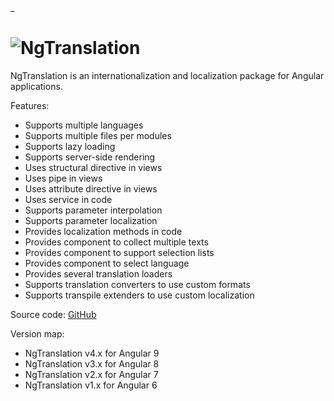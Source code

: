 <!-- ======================================================================
--- Search engine
title:          NgTranslation
keywords:       NgTranslation, ng-translation, Angular
description:    Home page of NgTranslation i18n & l10n package for Angular.
--- Menu system
order:          
text:           
hidden:         false
umbel:          false
--- Page properties
id:             
document:       
layout:         
searchable:     true
======================================================================= -->_

# ![NgTranslation](/images/ng-translation-70.png "NgTranslation")

NgTranslation is an internationalization and localization  package
for Angular applications.

Features:

* Supports multiple languages
* Supports multiple files per modules
* Supports lazy loading
* Supports server-side rendering
* Uses structural directive in views
* Uses pipe in views
* Uses attribute directive in views
* Uses service in code
* Supports parameter interpolation
* Supports parameter localization
* Provides localization methods in code
* Provides component to collect multiple texts
* Provides component to support selection lists
* Provides component to select language
* Provides several translation loaders
* Supports translation converters to use custom formats
* Supports transpile extenders to use custom localization

Source code: [GitHub](https://github.com/logikum/ng-translation)

Version map:

* NgTranslation v4.x for Angular 9
* NgTranslation v3.x for Angular 8
* NgTranslation v2.x for Angular 7
* NgTranslation v1.x for Angular 6
